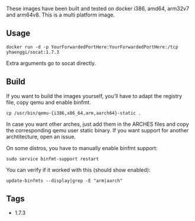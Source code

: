 These images have been built and tested on docker i386, amd64, arm32v7 and arm64v8. This is a multi platform image.

## Usage ##

    docker run -d -p YourForwardedPortHere:YourForwardedPortHere:/tcp yhaenggi/socat:1.7.3
Extra arguments go to socat directly.

## Build ##

If you want to build the images yourself, you'll have to adapt the registry file, copy qemu and enable binfmt.

    cp /usr/bin/qemu-{i386,x86_64,arm,aarch64}-static .

In case you want other arches, just add them in the ARCHES files and copy the corresponding qemu user static binary. If you want support for another archtitecture, open an issue.

On some distros, you have to manually enable binfmt support:

    sudo service binfmt-support restart

You can verify if it worked with this (should show enabled):

    update-binfmts --display|grep -E "arm|aarch"

## Tags ##
   * 1.7.3
